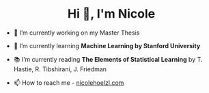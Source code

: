 <h1 align="center">Hi 👋, I'm Nicole</h1>

<!--<p align="left"> 
  <a href="https://github.com/ryo-ma/github-profile-trophy"><img src="https://github-profile-trophy.vercel.app/?username=nhoelzl&margin-w=10" alt="nhoelzl"/></a></p>-->

- 🔭 I’m currently working on my Master Thesis

- 🌱 I’m currently learning **Machine Learning by Stanford University**

- 📚 I’m currently reading **The Elements of Statistical Learning** by T. Hastie, R. Tibshirani, J. Friedman

- 📫 How to reach me - [nicolehoelzl.com](https://nicolehoelzl.com)




